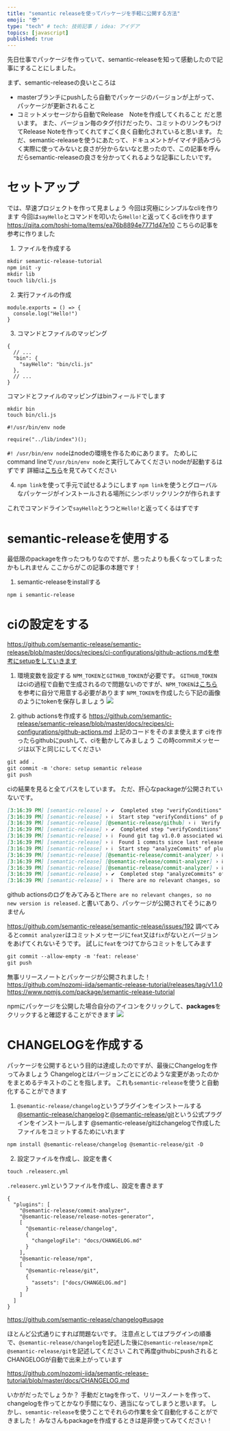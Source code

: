 ```yaml
---
title: "semantic releaseを使ってパッケージを手軽に公開する方法"
emoji: "😎"
type: "tech" # tech: 技術記事 / idea: アイデア
topics: [javascript]
published: true
---
```


先日仕事でパッケージを作っていて、semantic-releaseを知って感動したので記事にすることにしました。

まず、semantic-releaseの良いところは
- masterブランチにpushしたら自動でパッケージのバージョンが上がって、パッケージが更新されること
- コミットメッセージから自動でRelease　Noteを作成してくれること
だと思います。
また、バージョン毎のタグ付けだったり、コミットのリンクもつけてRelease Noteを作ってくれてすごく良く自動化されていると思います。
ただ、semantic-releaseを使うにあたって、ドキュメントがイマイチ読みづらく実際に使ってみないと良さが分からないなと思ったので、この記事を呼んだらsemantic-releaseの良さを分かってくれるような記事にしたいです。

# セットアップ
では、早速プロジェクトを作って見ましょう
今回は究極にシンプルなcliを作ります
今回は`sayHello`とコマンドを叩いたら`Hello!`と返ってくるcliを作ります
https://qiita.com/toshi-toma/items/ea76b8894e7771d47e10
こちらの記事を参考に作りました

1. ファイルを作成する
````markdown
mkdir semantic-release-tutorial
npm init -y
mkdir lib
touch lib/cli.js
````

2. 実行ファイルの作成 
````javascript:cli
module.exports = () => {
  console.log("Hello!")
}
````

3. コマンドとファイルのマッピング
```json:package
{
  // ...
  "bin": {
    "sayHello": "bin/cli.js"
  },
  // ...
}
```
コマンドとファイルのマッピングはbinフィールドでします

```markdown
mkdir bin
touch bin/cli.js
```
```javascript:bin
#!/usr/bin/env node

require("../lib/index")();
```
`#! /usr/bin/env node`はnodeの環境を作るためにあります。
ためしにcommand lineで`/usr/bin/env node`と実行してみてください
nodeが起動するはずです
詳細は[こちら](https://wa3.i-3-i.info/word14585.html)を見てみてください

4. `npm link`を使って手元で試せるようにします
`npm link`を使うとグローバルなパッケージがインストールされる場所にシンボリックリンクが作られます

[//]: # (TODO: シンボリックリンクに関して書く)
これでコマンドラインで`sayHello`とうつと`Hello!`と返ってくるはずです

# semantic-releaseを使用する
最低限のpackageを作ったつもりなのですが、思ったよりも長くなってしまったかもしれません
ここからがこの記事の本題です！
1. semantic-releaseをinstallする
```markdown
npm i semantic-release
```

# ciの設定をする
https://github.com/semantic-release/semantic-release/blob/master/docs/recipes/ci-configurations/github-actions.mdを参考にsetupをしていきます
1. 環境変数を設定する
`NPM_TOKEN`と`GITHUB_TOKEN`が必要です。
`GITHUB_TOKEN`はciの過程で自動で生成されるので問題ないのですが、`NPM_TOKEN`は[こちら](https://docs.npmjs.com/creating-and-viewing-access-tokens)を参考に自分で用意する必要があります
`NPM_TOKEN`を作成したら下記の画像のようにtokenを保存しましょう
![](https://storage.googleapis.com/zenn-user-upload/d4373de0148b-20220530.png)

2. github actionsを作成する
https://github.com/semantic-release/semantic-release/blob/master/docs/recipes/ci-configurations/github-actions.md
上記のコードをそのまま使えます
ciを作ったらgithubにpushして、ciを動かしてみましょう
この時commitメッセージは以下と同じにしてください
````markdown
git add .
git commit -m 'chore: setup semantic release
git push
````

ciの結果を見ると全てパスをしています。
ただ、肝心なpackageが公開されていないです。
````markdown
[3:16:39 PM] [semantic-release] › ✔  Completed step "verifyConditions" of plugin "@semantic-release/npm"
[3:16:39 PM] [semantic-release] › ℹ  Start step "verifyConditions" of plugin "@semantic-release/github"
[3:16:39 PM] [semantic-release] [@semantic-release/github] › ℹ  Verify GitHub authentication (https://api.github.com)
[3:16:39 PM] [semantic-release] › ✔  Completed step "verifyConditions" of plugin "@semantic-release/github"
[3:16:39 PM] [semantic-release] › ℹ  Found git tag v1.0.0 associated with version 1.0.0 on branch master
[3:16:39 PM] [semantic-release] › ℹ  Found 1 commits since last release
[3:16:39 PM] [semantic-release] › ℹ  Start step "analyzeCommits" of plugin "@semantic-release/commit-analyzer"
[3:16:39 PM] [semantic-release] [@semantic-release/commit-analyzer] › ℹ  Analyzing commit: chore: package version to 1
[3:16:39 PM] [semantic-release] [@semantic-release/commit-analyzer] › ℹ  The commit should not trigger a release
[3:16:39 PM] [semantic-release] [@semantic-release/commit-analyzer] › ℹ  Analysis of 1 commits complete: no release
[3:16:39 PM] [semantic-release] › ✔  Completed step "analyzeCommits" of plugin "@semantic-release/commit-analyzer"
[3:16:39 PM] [semantic-release] › ℹ  There are no relevant changes, so no new version is released.
````
github actionsのログをみてみると`There are no relevant changes, so no new version is released.`と書いてあり、パッケージが公開されてそうにありません

https://github.com/semantic-release/semantic-release/issues/192
調べてみると`commit analyzer`はコミットメッセージに`feat`又は`fix`がないとバージョンをあげてくれないそうです。
試しに`feat`をつけてからコミットをしてみます
````markdown
git commit --allow-empty -m 'feat: release'
git push
````
無事リリースノートとパッケージが公開されました！
https://github.com/nozomi-iida/semantic-release-tutorial/releases/tag/v1.1.0
https://www.npmjs.com/package/semantic-release-tutorial

npmにパッケージを公開した場合自分のアイコンをクリックして、**packages**をクリックすると確認することができます
![](https://storage.googleapis.com/zenn-user-upload/2cd2bc5b5b95-20220531.png)

# CHANGELOGを作成する
パッケージを公開するという目的は達成したのですが、最後にChangelogを作ってみましょう
Changelogとはバージョンごとにどのような変更があったのかをまとめるテキストのことを指します。
これも`semantic-release`を使うと自動化することができます

1. `@semantic-release/changelog`というプラグインをインストールする
[@semantic-release/changelog](https://github.com/semantic-release/changelog)と[@semantic-release/git](https://github.com/semantic-release/git)という公式プラグインをインストールします
@semantic-release/gitはchangelogで作成したファイルをコミットするためにいれます
````markdown
npm install @semantic-release/changelog @semantic-release/git -D
````
2. 設定ファイルを作成し、設定を書く
```markdown
touch .releaserc.yml
```
`.releaserc.yml`というファイルを作成し、設定を書きます
````yaml:.releaserc
{
  "plugins": [
    "@semantic-release/commit-analyzer",
    "@semantic-release/release-notes-generator",
    [
      "@semantic-release/changelog",
      {
        "changelogFile": "docs/CHANGELOG.md"
      }
    ],
    "@semantic-release/npm",
    [
      "@semantic-release/git",
      {
        "assets": ["docs/CHANGELOG.md"]
      }
    ]
  ]
}
````
https://github.com/semantic-release/changelog#usage

ほとんど公式通りにすれば問題ないです。
注意点としてはプラグインの順番で、`@semantic-release/changelog`を記述した後に`@semantic-release/npm`と`@semantic-release/git`を記述してください
これで再度githubにpushされるとCHANGELOGが自動で出来上がっています

https://github.com/nozomi-iida/semantic-release-tutorial/blob/master/docs/CHANGELOG.md


いかがだったでしょうか？
手動だとtagを作って、リリースノートを作って、changelogを作ってとかなり手間になり、適当になってしまうと思います。
しかし、`semantic-release`を使うことでそれらの作業を全て自動化することができました！
みなさんもpackageを作成するときは是非使ってみてください！
